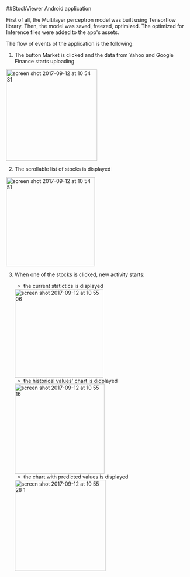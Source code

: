 ##StockViewer Android application


First of all, the Multilayer perceptron model was built using Tensorflow library. Then, the model was saved, freezed, optimized. 
The optimized for Inference files were added to the app's assets.

The flow of events of the application is the following:

1) The button Market is clicked and the data from Yahoo and Google Finance starts uploading
<img width="249" alt="screen shot 2017-09-12 at 10 54 31" src="https://user-images.githubusercontent.com/24765972/30320237-045de628-97aa-11e7-85c3-032ca192922d.png">


2) The scrollable list of stocks is displayed
<img width="243" alt="screen shot 2017-09-12 at 10 54 51" src="https://user-images.githubusercontent.com/24765972/30320245-0901d2fc-97aa-11e7-8a55-4068f79183a5.png">

3) When one of the stocks is clicked, new activity starts:
    - the current statictics is displayed
    <img width="242" alt="screen shot 2017-09-12 at 10 55 06" src="https://user-images.githubusercontent.com/24765972/30320250-0bc25610-97aa-11e7-80bb-551718f5492e.png">
    
    - the historical values' chart is didplayed
    <img width="245" alt="screen shot 2017-09-12 at 10 55 16" src="https://user-images.githubusercontent.com/24765972/30320263-0d93eab2-97aa-11e7-96b8-555d8b38b21b.png">
    
    - the chart with predicted values is displayed
    <img width="248" alt="screen shot 2017-09-12 at 10 55 28 1" src="https://user-images.githubusercontent.com/24765972/30320267-0f588aba-97aa-11e7-8797-ead9f3158b1b.png">
    



